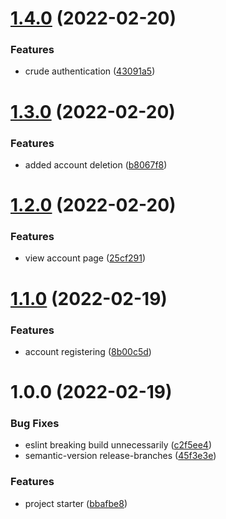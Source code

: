 # [1.4.0](https://github.com/ivopr/sword/compare/v1.3.0...v1.4.0) (2022-02-20)


### Features

* crude authentication ([43091a5](https://github.com/ivopr/sword/commit/43091a5a45cf9b854cd6126593d1dfe6bb4d8f12))

# [1.3.0](https://github.com/ivopr/sword/compare/v1.2.0...v1.3.0) (2022-02-20)


### Features

* added account deletion ([b8067f8](https://github.com/ivopr/sword/commit/b8067f816471f79b33b33a6877c28c01d98bb507))

# [1.2.0](https://github.com/ivopr/sword/compare/v1.1.0...v1.2.0) (2022-02-20)


### Features

* view account page ([25cf291](https://github.com/ivopr/sword/commit/25cf29186c037cb74c7f62914f538eb910f9307c))

# [1.1.0](https://github.com/ivopr/sword/compare/v1.0.0...v1.1.0) (2022-02-19)


### Features

* account registering ([8b00c5d](https://github.com/ivopr/sword/commit/8b00c5ddb48bb1639515d3e63430cd1a7faf93d3))

# 1.0.0 (2022-02-19)


### Bug Fixes

* eslint breaking build unnecessarily ([c2f5ee4](https://github.com/ivopr/sword/commit/c2f5ee4440dab5d3d0b873b7a3ae00b191d1265f))
* semantic-version release-branches ([45f3e3e](https://github.com/ivopr/sword/commit/45f3e3eae362f2608f69f9fd82ef696d76018827))


### Features

* project starter ([bbafbe8](https://github.com/ivopr/sword/commit/bbafbe812cd8b388bbd20160505dd9c041971f9b))
